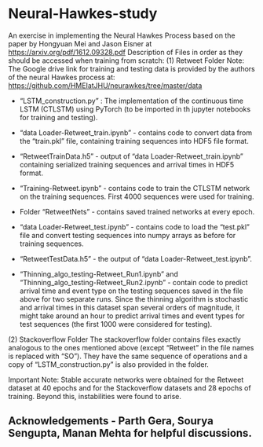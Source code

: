 # Neural-Hawkes-study
An exercise in implementing the Neural Hawkes Process based on the paper by Hongyuan Mei and Jason Eisner at https://arxiv.org/pdf/1612.09328.pdf 
Description of Files in order as they should be accessed when training from scratch:
(1) Retweet Folder
Note: The Google drive link for training and testing data is provided by the authors of the neural Hawkes process at: https://github.com/HMEIatJHU/neurawkes/tree/master/data

- “LSTM_construction.py” : The implementation of the continuous time LSTM (CTLSTM) using PyTorch (to be imported in th jupyter notebooks for training and testing).


- “data Loader-Retweet_train.ipynb” - contains code to convert data from the “train.pkl” file, containing training sequences into HDF5 file format.

- “RetweetTrainData.h5” - output of “data Loader-Retweet_train.ipynb” containing serialized training sequences and arrival times in HDF5 format.


- “Training-Retweet.ipynb” - contains code to train the CTLSTM network on the training sequences. First 4000 sequences were used for training.


- Folder “RetweetNets” - contains saved trained networks at every epoch.


- “data Loader-Retweet_test.ipynb” - contains code to load the “test.pkl” file and convert testing sequences into numpy arrays as before for training sequences.

- “RetweetTestData.h5” - the output of “data Loader-Retweet_test.ipynb”.


- “Thinning_algo_testing-Retweet_Run1.ipynb” and “Thinning_algo_testing-Retweet_Run2.ipynb” - contain code to predict arrival time and event type on the testing sequences saved in the file above for two separate runs.
Since the thinning algorithm is stochastic and arrival times in this dataset span several orders of magnitude, it might take around an hour to predict arrival times and event types for test sequences (the first 1000 were considered for testing).

(2) Stackoverflow Folder
The stackoverflow folder contains files exactly analogous to the ones mentioned above (except “Retweet” in the file names is replaced with “SO”). They have the same sequence of operations and a copy of “LSTM_construction.py” is also provided in the folder.

Important Note:
Stable accurate networks were obtained for the Retweet dataset at 40 epochs and for the Stackoverflow datasets and 28 epochs of training. Beyond this, instabilities were found to arise.

## Acknowledgements - Parth Gera, Sourya Sengupta, Manan Mehta for helpful discussions.
